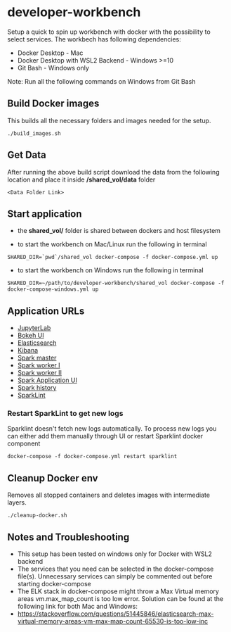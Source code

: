 # developer-workbench

Setup a quick to spin up workbench with docker with the possibility to select services. The workbech has following dependencies:

- Docker Desktop - Mac
- Docker Desktop with WSL2 Backend - Windows >=10
- Git Bash - Windows only

Note: Run all the following commands on Windows from Git Bash

## Build Docker images

This builds all the necessary folders and images needed for the setup.

```
./build_images.sh
```

## Get Data

After running the above build script download the data from the following location and place it inside **/shared_vol/data** folder
```
<Data Folder Link>
```


## Start application

- the **shared_vol/** folder is shared between dockers and host filesystem

- to start the workbench on Mac/Linux run the following in terminal
```
SHARED_DIR=`pwd`/shared_vol docker-compose -f docker-compose.yml up
```
- to start the workbench on Windows run the following in terminal
```
SHARED_DIR=~/path/to/developer-workbench/shared_vol docker-compose -f docker-compose-windows.yml up
```

## Application URLs

- [JupyterLab](http://localhost:8888)
- [Bokeh UI](http://localhost:5006)
- [Elasticsearch](http://localhost:9200)
- [Kibana](http://localhost:5601)
- [Spark master](http://localhost:8080/home)
- [Spark worker I](http://localhost:8081)
- [Spark worker II](http://localhost:8082)
- [Spark Application UI](http://localhost:4040)
- [Spark history](http://localhost:18080)
- [SparkLint](http://localhost:23763)

### Restart SparkLint to get new logs

Sparklint doesn't fetch new logs automatically. To process new logs you can either add them manually through UI or restart Sparklint docker component

```
docker-compose -f docker-compose.yml restart sparklint
```

## Cleanup Docker env

Removes all stopped containers and deletes images with intermediate layers.

```
./cleanup-docker.sh
```

## Notes and Troubleshooting

- This setup has been tested on windows only for Docker with WSL2 backend
- The services that you need can be selected in the docker-compose file(s). Unnecessary services can simply be commented out before starting docker-compose
- The ELK stack in docker-compose might throw a Max Virtual memory areas vm.max_map_count is too low error. Solution can be found at the following link for both Mac and Windows:
- https://stackoverflow.com/questions/51445846/elasticsearch-max-virtual-memory-areas-vm-max-map-count-65530-is-too-low-inc

